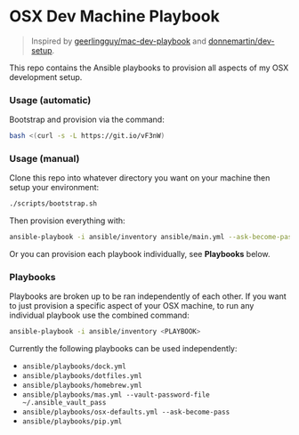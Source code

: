 # OSX Dev Machine Playbook

> Inspired by [geerlingguy/mac-dev-playbook](https://github.com/geerlingguy/mac-dev-playbook) and [donnemartin/dev-setup](https://github.com/donnemartin/dev-setup).

This repo contains the Ansible playbooks to provision all aspects of my OSX development setup.

### Usage (automatic)

Bootstrap and provision via the command:
```bash
bash <(curl -s -L https://git.io/vF3nW)
```

### Usage (manual)

Clone this repo into whatever directory you want on your machine then setup your environment:
```bash
./scripts/bootstrap.sh
```

Then provision everything with:
```bash
ansible-playbook -i ansible/inventory ansible/main.yml --ask-become-pass
```

Or you can provision each playbook individually, see **Playbooks** below.

### Playbooks
Playbooks are broken up to be ran independently of each other.  If you want to just provision a specific aspect of your OSX machine, to run any individual playbook use the combined command:
```bash
ansible-playbook -i ansible/inventory <PLAYBOOK>
```

Currently the following playbooks can be used independently:

 - `ansible/playbooks/dock.yml`
 - `ansible/playbooks/dotfiles.yml`
 - `ansible/playbooks/homebrew.yml`
 - `ansible/playbooks/mas.yml --vault-password-file ~/.ansible_vault_pass`
 - `ansible/playbooks/osx-defaults.yml --ask-become-pass`
 - `ansible/playbooks/pip.yml`
